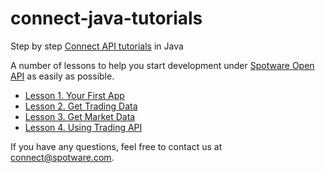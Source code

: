 # connect-java-tutorials
Step by step [Connect API tutorials](https://connect.spotware.com/documentation/section/tutorials) in Java

A number of lessons to help you start development under [Spotware Open API](https://connect.spotware.com/documentation/section/api-reference) as easily as possible.

* [Lesson 1. Your First App](https://connect.spotware.com/documentation/section/lesson-1-your-first-app)
* [Lesson 2. Get Trading Data](https://connect.spotware.com/documentation/section/lesson-2-get-trading-data)
* [Lesson 3. Get Market Data](https://connect.spotware.com/documentation/section/lesson-3-get-market-data)
* [Lesson 4. Using Trading API](https://connect.spotware.com/documentation/section/lesson-4-using-trading-api)

<!--
* [Lesson 5. OAuth: Onborading new Traders](https://connect.spotware.com/documentation/section/lesson-5-oauth-oboarding-new-traders)
-->

If you have any questions, feel free to contact us at connect@spotware.com.